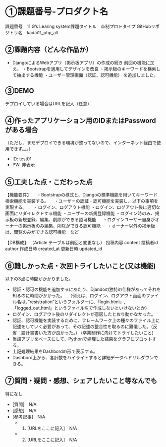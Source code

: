 # ①課題番号-プロダクト名

課題番号　11
G’s Learing system課題タイトル　卒制プロトタイプ
GitHubリポジトリ名　kadai11_php_all

## ②課題内容（どんな作品か）

- DjangoによるWebアプリ（掲示板アプリ）の作成の続き
  前回の機能に加え、
  ・Bootstrapを適用してデザインを改良
  ・掲示板のキーワードを検索して抽出する機能
  ・ユーザー管理画面（認証、認可機能）
  を追加しました。

## ③DEMO

デプロイしている場合はURLを記入（任意）

## ④作ったアプリケーション用のIDまたはPasswordがある場合
（ただし、まだデプロイできる環境が整ってないので、インターネット経由で使用できず。。。）
- ID: test01
- PW: 非表示

## ⑤工夫した点・こだわった点

【機能要件】
　・Bootstrapの様式と、Djangoの標準機能を用いてキーワード検索機能を実装する。
　・ユーザーの認証・認可機能を実装し、以下の事項を実現する。
　  ・ログイン、ログアウト機能
    ・ログイン、ログアウト後に適切な画面にリダイレクトする機能
    ・ユーザーの新規登録機能
    ・ログイン時のみ、掲示板の新規登録、編集、削除ができる認可機能
　  ・ログインユーザー自身がオーナーの掲示板のみ編集、削除ができる認可機能
　  ・オーナー以外の掲示板は、閲覧のみができる認可機能　など

【DB構成】
（Article テーブルは前回と変更なし）
投稿内容	content
投稿者id	author
作成日時	created_at
更新日時	updated_id


## ⑥難しかった点・次回トライしたいこと(又は機能)
以下の3点に時間がかかりました。
- 認証・認可の機能を追加するにあたり、Djandoの独特の仕様があってそれを知るのに時間がかかった。
　（例えば、ログイン、ログアウト画面のファイル名は、”resistration”というフォルダーに、「login.html」,「logged_out.html」というファイル名で作成しないといけないとか）
- ログイン、ログアウト後のリダイレクトが意図したとおり動かなかった。
- 認証、認可機能を実装するために、フレームワーク上の種々のファイル上に記述をしていく必要があって、その記述の整合性を取るのに難儀した。（反省：設計書書いた方が良かった。）
 (卒業制作に向けてトライしたいこと)
 - 当該アプリをベースにして、Pythonで処理した結果をグラフにプロットする。
 - 上記処理結果をDashbordの形で表示する。
 - Dashbord上から、各計数をハイライトすると詳細データへドリルダウンできる。


## ⑦質問・疑問・感想、シェアしたいこと等なんでも
特になし
- [質問]　N/A
- [感想]　N/A
- [参考記事]　N/A
  - 1. [URLをここに記入]　N/A
  - 2. [URLをここに記入]　N/A